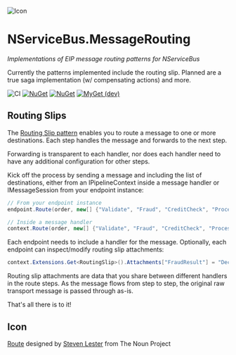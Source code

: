 ![Icon](https://raw.github.com/jbogard/NServiceBus.MessageRouting/master/package_icon.png)

NServiceBus.MessageRouting
==========================

*Implementations of EIP message routing patterns for NServiceBus*

Currently the patterns implemented include the routing slip. Planned are a true saga implementation (w/ compensating actions) and more.

![CI](https://github.com/jbogard/NServiceBus.MessageRouting/workflows/CI/badge.svg)
[![NuGet](https://img.shields.io/nuget/dt/NServiceBus.MessageRouting.svg)](https://www.nuget.org/packages/NServiceBus.MessageRouting) 
[![NuGet](https://img.shields.io/nuget/vpre/NServiceBus.MessageRouting.svg)](https://www.nuget.org/packages/NServiceBus.MessageRouting)
[![MyGet (dev)](https://img.shields.io/myget/nservicebus-messagerouting-ci/v/NServiceBus.MessageRouting.svg)](https://myget.org/gallery/nservicebus-messagerouting-ci)

Routing Slips
-------------

The [Routing Slip pattern](http://www.enterpriseintegrationpatterns.com/RoutingTable.html) enables you to route a message to one or more destinations. Each step handles the message and forwards to the next step.

Forwarding is transparent to each handler, nor does each handler need to have any additional configuration for other steps.
    
Kick off the process by sending a message and including the list of destinations, either from an IPipelineContext inside a message handler or IMessageSession from your endpoint instance:

```c#
// From your endpoint instance
endpoint.Route(order, new[] {"Validate", "Fraud", "CreditCheck", "Process"});

// Inside a message handler
context.Route(order, new[] {"Validate", "Fraud", "CreditCheck", "Process"});
```

Each endpoint needs to include a handler for the message. Optionally, each endpoint can inspect/modify routing slip attachments:

```c#
context.Extensions.Get<RoutingSlip>().Attachments["FraudResult"] = "Declined";
```

Routing slip attachments are data that you share between different handlers in the route steps. As the message flows from step to step, the original raw transport message is passed through as-is.

That's all there is to it!


## Icon 

<a href="http://thenounproject.com/term/Route/41620/" target="_blank">Route</a> designed by <a href="http://thenounproject.com/stevenlester/" target="_blank">Steven Lester</a> from The Noun Project